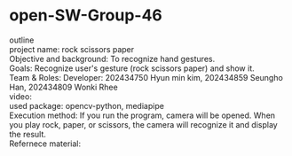 # open-SW-Group-46
outline<br>
project name: rock scissors paper <br>
Objective and background: To recognize hand gestures. <br>
Goals: Recognize user's gesture (rock scissors paper) and show it.<br>
Team & Roles: Developer: 202434750 Hyun min kim, 202434859 Seungho Han, 202434809 Wonki Rhee<br>
video:<br>
used package: opencv-python, mediapipe<br>
Execution method: If you run the program, camera will be opened. When you play rock, paper, or scissors, the camera will recognize it and display the result.<br>
Refernece material: 

